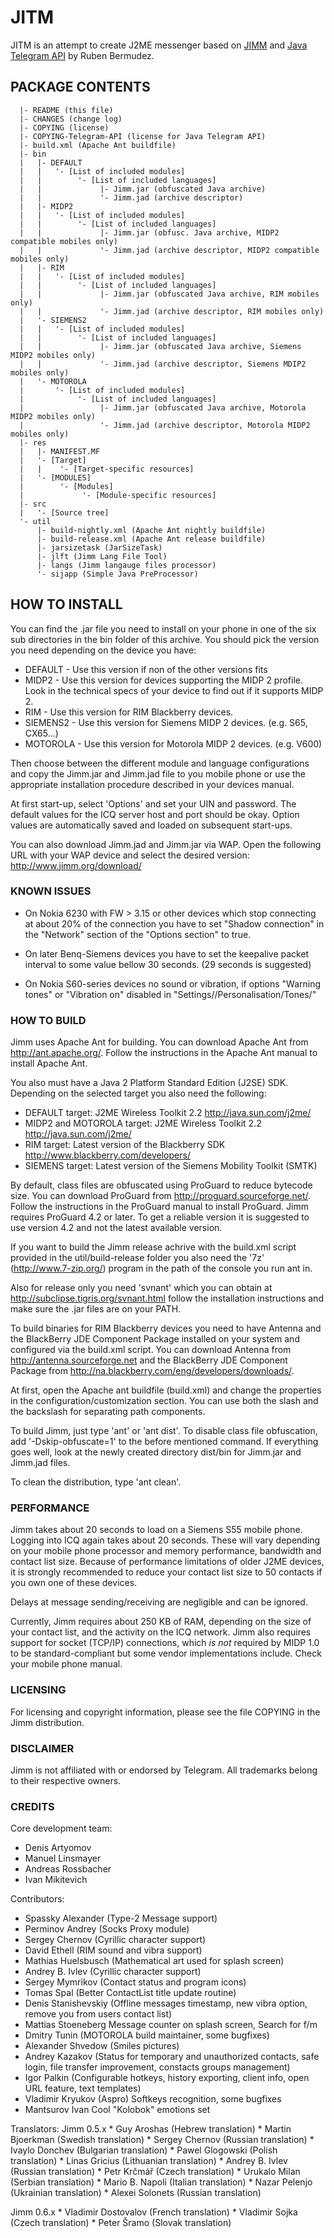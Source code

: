 ﻿# JITM

JITM is an attempt to create J2ME messenger based on [JIMM](http://www.jimm.org/) and [Java Telegram API](https://github.com/rubenlagus/TelegramApi) by Ruben Bermudez.

## PACKAGE CONTENTS

```
  |- README (this file)
  |- CHANGES (change log)
  |- COPYING (license)
  |- COPYING-Telegram-API (license for Java Telegram API)
  |- build.xml (Apache Ant buildfile)
  |- bin
  |   |- DEFAULT
  |   |   '- [List of included modules]
  |   |        '- [List of included languages]
  |   |             |- Jimm.jar (obfuscated Java archive)
  |   |             '- Jimm.jad (archive descriptor)
  |   |- MIDP2
  |   |   '- [List of included modules]
  |   |        '- [List of included languages]
  |   |             |- Jimm.jar (obfusc. Java archive, MIDP2 compatible mobiles only)
  |   |             '- Jimm.jad (archive descriptor, MIDP2 compatible mobiles only)
  |   |- RIM
  |   |   '- [List of included modules]
  |   |        '- [List of included languages]
  |   |             |- Jimm.jar (obfuscated Java archive, RIM mobiles only)
  |   |             '- Jimm.jad (archive descriptor, RIM mobiles only)
  |   '- SIEMENS2
  |   |   '- [List of included modules]
  |   |        '- [List of included languages]
  |   |             |- Jimm.jar (obfuscated Java archive, Siemens MIDP2 mobiles only)
  |   |             '- Jimm.jad (archive descriptor, Siemens MDIP2 mobiles only)
  |   '- MOTOROLA
  |       '- [List of included modules]
  |            '- [List of included languages]
  |                 |- Jimm.jar (obfuscated Java archive, Motorola MIDP2 mobiles only)
  |                 '- Jimm.jad (archive descriptor, Motorola MIDP2 mobiles only)
  |- res
  |   |- MANIFEST.MF
  |   '- [Target]
  |   |    '- [Target-specific resources]
  |   '- [MODULES]
  |        '- [Modules]
  |             '- [Module-specific resources]   
  |- src
  |   '- [Source tree]
  '- util
      |- build-nightly.xml (Apache Ant nightly buildfile)
      |- build-release.xml (Apache Ant release buildfile)
      |- jarsizetask (JarSizeTask)   
      |- jlft (Jimm Lang File Tool)
      |- langs (Jimm langauge files processor)   
      '- sijapp (Simple Java PreProcessor)
```

## HOW TO INSTALL

You can find the .jar file you need to install on your phone in one of the six
sub directories in the bin folder of this archive.
You should pick the version you need depending on the device you have:

  * DEFAULT  - Use this version if non of the other versions fits
  * MIDP2    - Use this version for devices supporting the MIDP 2 profile.
               Look in the technical specs of your device to find out if it
               supports MIDP 2.
  * RIM      - Use this version for RIM Blackberry devices.
  * SIEMENS2 - Use this version for Siemens MIDP 2 devices. (e.g. S65, CX65...)
  * MOTOROLA - Use this version for Motorola MIDP 2 devices. (e.g. V600)
  
Then choose between the different module and language configurations and copy
the Jimm.jar and Jimm.jad file to you mobile phone or use the appropriate 
installation procedure described in your devices manual.

At first start-up, select 'Options' and set your UIN and password. The default
values for the ICQ server host and port should be okay. Option values are
automatically saved and loaded on subsequent start-ups.

You can also download Jimm.jad and Jimm.jar via WAP. Open the following URL with
your WAP device and select the desired version:
<http://www.jimm.org/download/>

### KNOWN ISSUES

 * On Nokia 6230 with FW > 3.15 or other devices which stop connecting at about
   20% of the connection you have to set "Shadow connection" in the "Network" 
   section of the "Options section" to true.
   
 * On later Benq-Siemens devices you have to set the keepalive packet interval
   to some value bellow 30 seconds. (29 seconds is suggested)

 * On Nokia S60-series devices no sound or vibration, if options "Warning tones" or
   "Vibration on" disabled in "Settings/<Profile name>/Personalisation/Tones/"

### HOW TO BUILD

Jimm uses Apache Ant for building. You can download Apache Ant from
<http://ant.apache.org/>. Follow the instructions in the Apache Ant manual to
install Apache Ant.

You also must have a Java 2 Platform Standard Edition (J2SE) SDK. Depending on
the selected target you also need the following:

  * DEFAULT target: J2ME Wireless Toolkit 2.2
      <http://java.sun.com/j2me/>
  * MIDP2 and MOTOROLA target: J2ME Wireless Toolkit 2.2
      <http://java.sun.com/j2me/>
  * RIM target: Latest version of the Blackberry SDK
      <http://www.blackberry.com/developers/>
  * SIEMENS target: Latest version of the Siemens Mobility Toolkit (SMTK)
		
By default, class files are obfuscated using ProGuard to reduce bytecode size.
You can download ProGuard from <http://proguard.sourceforge.net/>. Follow the
instructions in the ProGuard manual to install ProGuard. Jimm requires ProGuard
4.2 or later. To get a reliable version it is suggested to use version 4.2 and
not the latest available version.

If you want to build the Jimm release achrive with the build.xml script provided
in the util/build-release folder you also need the '7z' (http://www.7-zip.org/)
program in the path of the console you run ant in.

Also for release only you need 'svnant' which you can obtain at http://subclipse.tigris.org/svnant.html
follow the installation instructions and make sure the .jar files are on your PATH.

To build binaries for RIM Blackberry devices you need to have Antenna and the
BlackBerry JDE Component Package installed on your system and configured via the
build.xml script. You can download Antenna from http://antenna.sourceforge.net
and the BlackBerry JDE Component Package from http://na.blackberry.com/eng/developers/downloads/.

At first, open the Apache ant buildfile (build.xml) and change the properties in
the configuration/customization section. You can use both the slash and the
backslash for separating path components.

To build Jimm, just type 'ant' or 'ant dist'. To disable class file obfuscation,
add '-Dskip-obfuscate=1' to the before mentioned command. If everything goes
well, look at the newly created directory dist/bin for Jimm.jar and Jimm.jad
files.

To clean the distribution, type 'ant clean'.

### PERFORMANCE

Jimm takes about 20 seconds to load on a Siemens S55 mobile phone. Logging into
ICQ again takes about 20 seconds. These will vary depending on your mobile phone
processor and memory performance, bandwidth and contact list size. Because of
performance limitations of older J2ME devices, it is strongly recommended to
reduce your contact list size to 50 contacts if you own one of these devices.

Delays at message sending/receiving are negligible and can be ignored.

Currently, Jimm requires about 250 KB of RAM, depending on the size of your
contact list, and the activity on the ICQ network. Jimm also requires support
for socket (TCP/IP) connections, which *is not* required by MIDP 1.0 to be
standard-compliant but some vendor implementations include. Check your mobile
phone manual.

### LICENSING

For licensing and copyright information, please see the file COPYING in the
Jimm distribution.

### DISCLAIMER

Jimm is not affiliated with or endorsed by Telegram. All trademarks belong to
their respective owners.

### CREDITS

Core development team:
  *  Denis Artyomov <artyomov at jimm.org>
  *  Manuel Linsmayer <manuel at jimm.org>
  *  Andreas Rossbacher <andreas at jimm.org>
  *  Ivan Mikitevich <mail at rad1st.ru>

Contributors:
  *  Spassky Alexander 
  		(Type-2 Message support)
  *  Perminov Andrey
        (Socks Proxy module)
  *  Sergey Chernov 
  		(Cyrillic character support)
  *  David Ethell 
  		(RIM sound and vibra support) 
  *  Mathias Huelsbusch 
  		(Mathematical art used for splash screen)
  *  Andrey B. Ivlev 
  		(Cyrillic character support)
  *  Sergey Mymrikov 
  		(Contact status and program icons)
  *  Tomas Spal 
  		(Better ContactList title update routine)
  *  Denis Stanishevskiy 
  		(Offline messages timestamp, new vibra option, remove you from users 
  		contact list)
  *  Mattias Stoeneberg
  		Message counter on splash screen, Search for f/m
  *  Dmitry Tunin 
  		(MOTOROLA build maintainer, some bugfixes)
  *  Alexander Shvedow
  		(Smiles pictures)
  *  Andrey Kazakov
  		(Status for temporary and unauthorized contacts, safe login, file
  		transfer improvement, constacts groups management)
  *  Igor Palkin
  		(Configurable hotkeys, history exporting, client info, open URL feature,
  		text templates)
  *  Vladimir Kryukov (Aspro)
		Softkeys recognition, some bugfixes
  *  Mantsurov Ivan
		Cool "Kolobok" emotions set
		

Translators:
  Jimm 0.5.x
	  *  Guy Aroshas (Hebrew translation)
	  *  Martin Bjoerkman (Swedish translation)
	  *  Sergey Chernov (Russian translation)
	  *  Ivaylo Donchev (Bulgarian translation)
	  *  Pawel Glogowski (Polish translation)
	  *  Linas Gricius (Lithuanian translation)
	  *  Andrey B. Ivlev (Russian translation)
	  *  Petr Krčmář (Czech translation)
	  *  Urukalo Milan (Serbian translation)
	  *  Mario B. Napoli (Italian translation)
	  *  Nazar Pelenjo (Ukrainian translation)
	  *  Alexei Solonets (Russian translation)
	  
  Jimm 0.6.x
	  *  Vladimir Dostovalov (French translation)
	  *  Vladimir Sojka (Czech translation)
	  *  Peter Šramo (Slovak translation)
